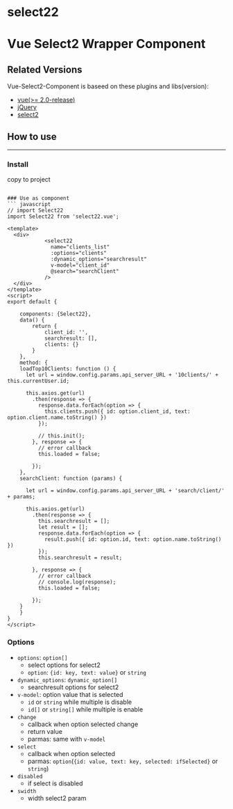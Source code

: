 # select22
# Vue Select2 Wrapper Component

## Related Versions

Vue-Select2-Component is baseed on these plugins and libs(version):
- [vue(>= 2.0-release)](https://github.com/vuejs/vue)
- [jQuery](https://jquery.com/)
- [select2](https://select2.github.io/)

## How to use 
---
### Install
copy to project

```

### Use as component
``` javascript
// import Select22
import Select22 from 'select22.vue';

<template>
  <div>
            <select22
              name="clients_list"
              :options="clients"
              :dynamic_options="searchresult"
              v-model="client_id"
              @search="searchClient"
            />
  </div>
</template>
<script>
export default {

    components: {Select22},
    data() {
        return {
            client_id: '',
            searchresult: [],
            clients: {}
        }
    },
    method: {
    loadTop10Clients: function () {
      let url = window.config.params.api_server_URL + '10clients/' + this.currentUser.id;

      this.axios.get(url)
        .then(response => {
          response.data.forEach(option => {
            this.clients.push({ id: option.client_id, text: option.client.name.toString() })
          });

          // this.init();
        }, response => {
          // error callback
          this.loaded = false;

        });
    },
    searchClient: function (params) {

      let url = window.config.params.api_server_URL + 'search/client/' + params;

      this.axios.get(url)
        .then(response => {
          this.searchresult = [];
          let result = [];
          response.data.forEach(option => {
            result.push({ id: option.id, text: option.name.toString() })
          });
          this.searchresult = result;

        }, response => {
          // error callback
          // console.log(response);
          this.loaded = false;

        });
    }
    }
}
</script>
```

### Options
- `options`: `option[]`
  - select options for select2
  - `option`: `{id: key, text: value}` or `string`
- `dynamic_options`: `dynamic_option[]`
  - searchresult options for select2
- `v-model`: option value that is selected
  - `id` or `string` while multiple is disable
  - `id[]` or `string[]` while multiple is enable
- `change`
  - callback when option selected change
  - return value
  - parmas: same with `v-model`
- `select`
  - callback when option selected
  - parmas: `option`(`{id: value, text: key, selected: ifSelected}` or `string`)
- `disabled`
  - if select is disabled
- `swidth`
  - width select2 param
